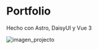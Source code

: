 # Portfolio

Hecho con Astro, DaisyUI y Vue 3

![imagen_projecto](https://raw.githubusercontent.com/CalaSanao/portfolio/master/public/projects/portfolio.jpg)